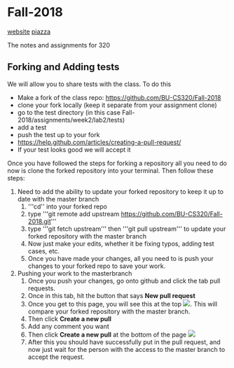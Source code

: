 # Fall-2018

[website](http://www.cs.bu.edu/fac/snyder/cs320/) [piazza](https://piazza.com/class/jlpaiu7tfht5ro?cid=15)

The notes and assignments for 320

## Forking and Adding tests
We will allow you to share tests with the class. To do this 
 * Make a fork of the class repo: https://github.com/BU-CS320/Fall-2018
 * clone your fork locally (keep it separate from your assignment clone)
 * go to the test directory (in this case Fall-2018/assignments/week2/lab2/tests)
 * add a test
 * push the test up to your fork
 * https://help.github.com/articles/creating-a-pull-request/
 * If your test looks good we will accept it

Once you have followed the steps for forking a repository all you need to do now is clone the forked repository into your terminal. Then follow these steps:
 1. Need to add the ability to update your forked repository to keep it up to date with the master branch
 	1. '''cd'' into your forked repo
 	1. type '''git remote add upstream https://github.com/BU-CS320/Fall-2018.git''' 
 	1. type '''git fetch upstream''' then '''git pull upstream''' to update your forked repository with the master branch
 	1. Now just make your edits, whether it be fixing typos, adding test cases, etc.
 	1. Once you have made your changes, all you need to is push your changes to your forked repo to save your work.
 1. Pushing your work to the masterbranch
 	1. Once you push your changes, go onto github and click the tab pull requests.
 	1. Once in this tab, hit the button that says __New pull request__
 	1. Once you get to this page, you will see this at the top ![](gitpullrequest.JPG). This will compare your forked repository with the master branch.
 	1. Then click __Create a new pull__
 	1. Add any comment you want
 	1. Then click __Create a new pull__ at the bottom of the page ![](push-and-pull.gif)
 	1. After this you should have successfully put in the pull request, and now just wait for the person with the access to the master branch to accept the request.
